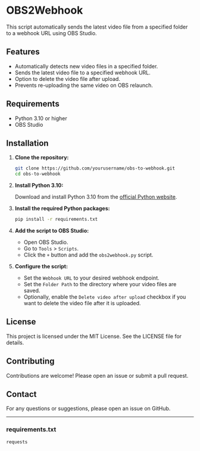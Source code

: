 # OBS2Webhook

This script automatically sends the latest video file from a specified folder to a webhook URL using OBS Studio.

## Features

- Automatically detects new video files in a specified folder.
- Sends the latest video file to a specified webhook URL.
- Option to delete the video file after upload.
- Prevents re-uploading the same video on OBS relaunch.

## Requirements

- Python 3.10 or higher
- OBS Studio

## Installation

1. **Clone the repository:**

    ```sh
    git clone https://github.com/yourusername/obs-to-webhook.git
    cd obs-to-webhook
    ```

2. **Install Python 3.10:**

    Download and install Python 3.10 from the [official Python website](https://www.python.org/downloads/release/python-3100/).

3. **Install the required Python packages:**

    ```sh
    pip install -r requirements.txt
    ```

4. **Add the script to OBS Studio:**

    - Open OBS Studio.
    - Go to `Tools` > `Scripts`.
    - Click the `+` button and add the `obs2webhook.py` script.

5. **Configure the script:**

    - Set the `Webhook URL` to your desired webhook endpoint.
    - Set the `Folder Path` to the directory where your video files are saved.
    - Optionally, enable the `Delete video after upload` checkbox if you want to delete the video file after it is uploaded.

## License

This project is licensed under the MIT License. See the LICENSE file for details.

## Contributing

Contributions are welcome! Please open an issue or submit a pull request.

## Contact

For any questions or suggestions, please open an issue on GitHub.

---

### requirements.txt

```plaintext
requests
